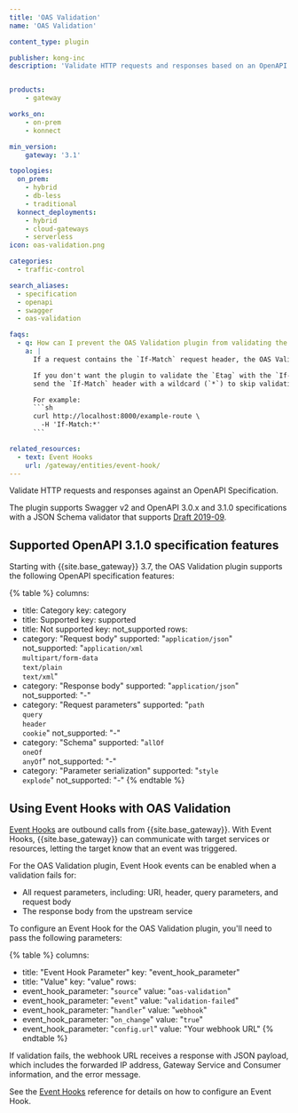 ```yaml
---
title: 'OAS Validation'
name: 'OAS Validation'

content_type: plugin

publisher: kong-inc
description: 'Validate HTTP requests and responses based on an OpenAPI 3.0 or Swagger API Specification'


products:
    - gateway

works_on:
    - on-prem
    - konnect

min_version:
    gateway: '3.1'

topologies:
  on_prem:
    - hybrid
    - db-less
    - traditional
  konnect_deployments:
    - hybrid
    - cloud-gateways
    - serverless
icon: oas-validation.png

categories:
  - traffic-control

search_aliases:
  - specification
  - openapi
  - swagger
  - oas-validation

faqs:
  - q: How can I prevent the OAS Validation plugin from validating the ETag header with the If-Match header?
    a: |
      If a request contains the `If-Match` request header, the OAS Validation plugin follows [RFC 2616](https://www.ietf.org/rfc/rfc2616.txt) to validate the `Etag` response header.

      If you don't want the plugin to validate the `Etag` with the `If-Match` request header,
      send the `If-Match` header with a wildcard (`*`) to skip validation.

      For example:
      ```sh
      curl http://localhost:8000/example-route \
        -H 'If-Match:*'
      ```

related_resources:
  - text: Event Hooks
    url: /gateway/entities/event-hook/
---
```


Validate HTTP requests and responses against an OpenAPI Specification.

The plugin supports Swagger v2 and OpenAPI 3.0.x and 3.1.0 specifications with a JSON Schema validator that supports [Draft 2019-09](https://json-schema.org/specification-links#draft-2019-09-(formerly-known-as-draft-8)).

## Supported OpenAPI 3.1.0 specification features

Starting with {{site.base_gateway}} 3.7, the OAS Validation plugin supports the following OpenAPI specification features:

<!--vale off-->
{% table %}
columns:
  - title: Category
    key: category
  - title: Supported
    key: supported
  - title: Not supported
    key: not_supported
rows:
  - category: "Request body"
    supported: "`application/json`"
    not_supported: "`application/xml`<br>`multipart/form-data`<br>`text/plain`<br>`text/xml`"
  - category: "Response body"
    supported: "`application/json`"
    not_supported: "-"
  - category: "Request parameters"
    supported: "`path`<br>`query`<br>`header`<br>`cookie`"
    not_supported: "-"
  - category: "Schema"
    supported: "`allOf`<br>`oneOf`<br>`anyOf`"
    not_supported: "-"
  - category: "Parameter serialization"
    supported: "`style`<br>`explode`"
    not_supported: "-"
{% endtable %}
<!--vale on-->


## Using Event Hooks with OAS Validation

[Event Hooks](/gateway/entities/event-hook/) are outbound calls from {{site.base_gateway}}. 
With Event Hooks, {{site.base_gateway}} can communicate with target services or resources, letting the target know that an event was triggered. 

For the OAS Validation plugin, Event Hook events can be enabled when a validation fails for:
* All request parameters, including: URI, header, query parameters, and request body
* The response body from the upstream service

To configure an Event Hook for the OAS Validation plugin, you'll need to pass the following parameters:

<!--vale off-->
{% table %}
columns:
  - title: "Event Hook Parameter"
    key: "event_hook_parameter"
  - title: "Value"
    key: "value"
rows:
  - event_hook_parameter: "`source`"
    value: "`oas-validation`"
  - event_hook_parameter: "`event`"
    value: "`validation-failed`"
  - event_hook_parameter: "`handler`"
    value: "`webhook`"
  - event_hook_parameter: "`on_change`"
    value: "`true`"
  - event_hook_parameter: "`config.url`"
    value: "Your webhook URL"
{% endtable %}
<!--vale on-->

If validation fails, the webhook URL receives a response with JSON payload, which includes the forwarded IP address, Gateway Service and Consumer information, and the error message.

See the [Event Hooks](/gateway/entities/event-hook/) reference for details on how to configure an Event Hook.

